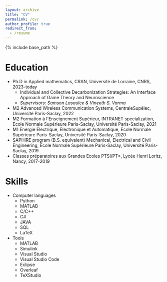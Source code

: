 ```yaml
---
layout: archive
title: "CV"
permalink: /cv/
author_profile: true
redirect_from:
  - /resume
---
```


{% include base_path %}

Education
======
* Ph.D in Applied mathematics, CRAN, Université de Lorraine, CNRS, 2023-today
  * Individual and Collective Decarbonization Strategies: An Interface Approach of Game Theory and Neuroscience
  * *Supervisors: Samson Lasaulce & Vineeth S. Varma*
* M2 Advanced Wireless Communication Systems, CentraleSupélec, Université Paris-Saclay, 2022
* M2 Formation à l'Enseignement Supérieur, INTRANET specialization, Ecole Normale Supérieure Paris-Saclay, Université Paris-Saclay, 2021
* M1 Energie Electrique, Electronique et Automatique, Ecole Normale Supérieure Paris-Saclay, Université Paris-Saclay, 2020
* SAPHIRE program (B.S. equivalent) Mechanical, Electrical and Civil Engineering, Ecole Normale Supérieure Paris-Saclay, Université Paris-Saclay, 2019
* Classes préparatoires aux Grandes Ecoles PTSI/PT*, Lycée Henri Loritz, Nancy, 2017-2019

  
Skills
======
* Computer languages
  * Python
  * MATLAB
  * C/C++
  * C#
  * JAVA
  * SQL
  * LaTeX
* Tools
  * MATLAB
  * Simulink
  * Visual Studio
  * Visual Studio Code
  * Eclipse
  * Overleaf
  * TeXStudio
